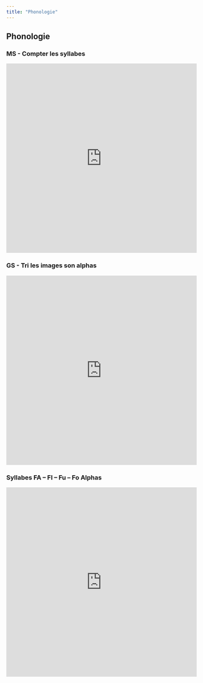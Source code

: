 ```yaml
---
title: "Phonologie"
---
```


## Phonologie

### MS - Compter les syllabes
<iframe src="https://learningapps.org/watch?v=pm0vki8kt20" style="border:0px;width:100%;height:500px" webkitallowfullscreen="true" mozallowfullscreen="true"></iframe>

### GS - Tri les images son alphas
<iframe src="https://learningapps.org/watch?v=psp6xvt2520" style="border:0px;width:100%;height:500px" webkitallowfullscreen="true" mozallowfullscreen="true"></iframe>

### Syllabes FA – FI – Fu – Fo Alphas
<iframe src="https://learningapps.org/watch?v=phftq48vn20" style="border:0px;width:100%;height:500px" webkitallowfullscreen="true" mozallowfullscreen="true"></iframe>

